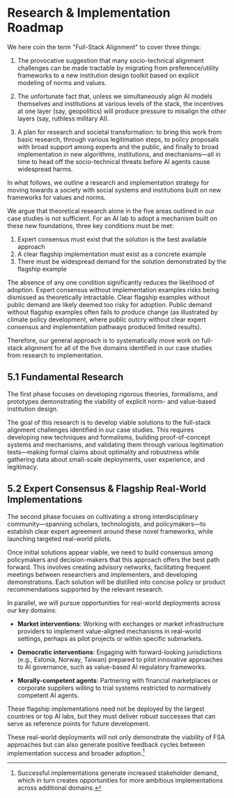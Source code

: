 # Research & Implementation Roadmap

We here coin the term "Full-Stack Alignment" to cover three things:

1. The provocative suggestion that many socio-technical alignment challenges can be made tractable by migrating from preference/utility frameworks to a new institution design toolkit based on explicit modeling of norms and values.

2. The unfortunate fact that, unless we simultaneously align AI models themselves and institutions at various levels of the stack, the incentives at one layer (say, geopolitics) will produce pressure to misalign the other layers (say, ruthless military AI).

3. A plan for research and societal transformation: to bring this work from basic research, through various legitimation steps, to policy proposals with broad support among experts and the public, and finally to broad implementation in new algorithms, institutions, and mechanisms—all in time to head off the socio-technical threats before AI agents cause widespread harms.

In what follows, we outline a research and implementation strategy for moving towards a society with social systems and institutions built on new frameworks for values and norms.

We argue that theoretical research alone in the five areas outlined in our case studies is not sufficient. For an AI lab to adopt a mechanism built on these new foundations, three key conditions must be met: 

1. Expert consensus must exist that the solution is the best available approach
2. A clear flagship implementation must exist as a concrete example
3. There must be widespread demand for the solution demonstrated by the flagship example

The absence of any one condition significantly reduces the likelihood of adoption. Expert consensus without implementation examples risks being dismissed as theoretically intractable. Clear flagship examples without public demand are likely deemed too risky for adoption. Public demand without flagship examples often fails to produce change (as illustrated by climate policy development, where public outcry without clear expert consensus and implementation pathways produced limited results).

Therefore, our general approach is to systematically move work on full-stack alignment for all of the five domains identified in our case studies from research to implementation.

## 5.1 Fundamental Research

The first phase focuses on developing rigorous theories, formalisms, and prototypes demonstrating the viability of explicit norm- and value-based institution design.

The goal of this research is to develop viable solutions to the full-stack alignment challenges identified in our case studies. This requires developing new techniques and formalisms, building proof-of-concept systems and mechanisms, and validating them through various legitimation tests—making formal claims about optimality and robustness while gathering data about small-scale deployments, user experience, and legitimacy.

## 5.2 Expert Consensus & Flagship Real-World Implementations

The second phase focuses on cultivating a strong interdisciplinary community—spanning scholars, technologists, and policymakers—to establish clear expert agreement around these novel frameworks, while launching targeted real-world pilots.

Once initial solutions appear viable, we need to build consensus among policymakers and decision-makers that this approach offers the best path forward. This involves creating advisory networks, facilitating frequent meetings between researchers and implementers, and developing demonstrations. Each solution will be distilled into concise policy or product recommendations supported by the relevant research.

In parallel, we will pursue opportunities for real-world deployments across our key domains:

- **Market interventions**: Working with exchanges or market infrastructure providers to implement value-aligned mechanisms in real-world settings, perhaps as pilot projects or within specific submarkets.

- **Democratic interventions**: Engaging with forward-looking jurisdictions (e.g., Estonia, Norway, Taiwan) prepared to pilot innovative approaches to AI governance, such as value-based AI regulatory frameworks.

- **Morally-competent agents**: Partnering with financial marketplaces or corporate suppliers willing to trial systems restricted to normatively competent AI agents.

These flagship implementations need not be deployed by the largest countries or top AI labs, but they must deliver robust successes that can serve as reference points for future development.

These real-world deployments will not only demonstrate the viability of FSA approaches but can also generate positive feedback cycles between implementation success and broader adoption.[^1]

[^1]: Successful implementations generate increased stakeholder demand, which in turn creates opportunities for more ambitious implementations across additional domains.
